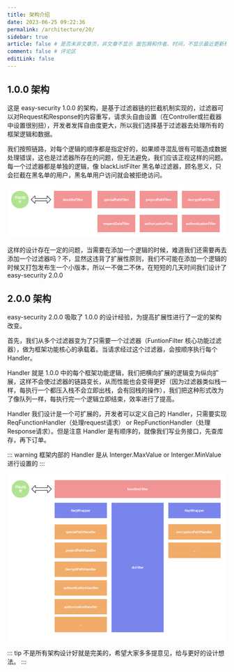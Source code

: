 ```yaml
---
title: 架构介绍
date: 2023-06-25 09:22:36
permalink: /architecture/20/
sidebar: true
article: false # 是否未非文章页，非文章不显示 面包屑和作者、时间，不显示最近更新栏，不会参与到最近更新文章的数据计算中
comment: false # 评论区
editLink: false
---
```


## 1.0.0 架构
这是 easy-security 1.0.0 的架构，是基于过滤器链的拦截机制实现的，过滤器可以对Request和Response的内容重写，请求头自由设置（在Controller或拦截器中设置很别扭），开发者发挥自由度更大，所以我们选择基于过滤器去处理所有的框架逻辑和数据。

我们按照链路，对每个逻辑的顺序都是指定好的，如果顺寻混乱很有可能造成数据处理错误，这也是过滤器所存在的问题，但无法避免，我们应该正视这样的问题。每一个过滤器都是单独的逻辑，像 blackListFilter 黑名单过滤器，顾名思义，只会拦截在黑名单的用户，黑名单用户访问就会被拒绝访问。

<img src="../../.vuepress/public/assets/img/architecture/1.0.0.png" />

这样的设计存在一定的问题，当需要在添加一个逻辑的时候，难道我们还需要再去添加一个过滤器吗？不，显然这违背了扩展性原则，我们不可能在添加一个逻辑的时候又打包发布生一个小版本，所以一不做二不休，在短短的几天时间我们设计了 easy-security 2.0.0

## 2.0.0 架构
easy-security 2.0.0 吸取了 1.0.0 的设计经验，为提高扩展性进行了一定的架构改变。

首先，我们从多个过滤器变为了只需要一个过滤器（FuntionFilter 核心功能过滤器），做为框架功能核心的承载着。当请求经过这个过滤器，会按顺序执行每个 Handler。

Handler 就是 1.0.0 中的每个框架功能逻辑，我们把横向扩展的逻辑变为纵向扩展，这样不会使过滤器的链路变长，从而性能也会变得更好（因为过滤器类似栈一样，每执行一个都压入栈不会立即出栈，会有回栈的操作），我们把这种形式改为了像队列一样，每执行完一个逻辑立即结束，效率进行了提高。

Handler 我们设计是一个可扩展的，开发者可以定义自己的 Handler，只需要实现 ReqFunctionHandler（处理request请求） or RepFunctionHandler（处理Response请求）。但是注意 Handler 是有顺序的，就像我们写业务接口，先查库存，再下订单。

::: warning
框架内部的 Handler 是从 Interger.MaxValue or Interger.MinValue 进行设置的
:::

<img src="../../.vuepress/public/assets/img/architecture/2.0.0.png" />

::: tip
不是所有架构设计好就是完美的，希望大家多多提意见，给与更好的设计想法。
:::